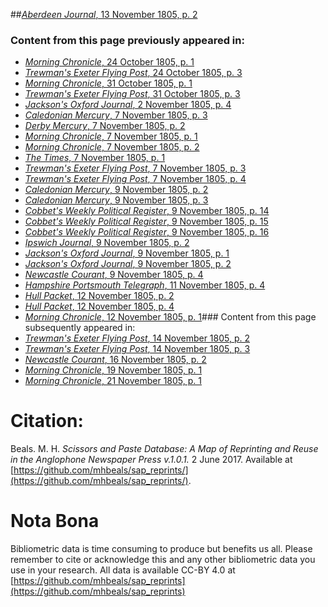 ##[*Aberdeen Journal*, 13 November 1805, p. 2](https://mhbeals.github.io/sap_html/Aberdeen-Journal/Aberdeen-Journal-13-November-1805-p-2)

### Content from this page previously appeared in:
+ [*Morning Chronicle*, 24 October 1805, p. 1](https://mhbeals.github.io/sap_html/Morning-Chronicle/Morning-Chronicle-24-October-1805-p-1)
+ [*Trewman's Exeter Flying Post*, 24 October 1805, p. 3](https://mhbeals.github.io/sap_html/Trewman's-Exeter-Flying-Post/Trewman's-Exeter-Flying-Post-24-October-1805-p-3)
+ [*Morning Chronicle*, 31 October 1805, p. 1](https://mhbeals.github.io/sap_html/Morning-Chronicle/Morning-Chronicle-31-October-1805-p-1)
+ [*Trewman's Exeter Flying Post*, 31 October 1805, p. 3](https://mhbeals.github.io/sap_html/Trewman's-Exeter-Flying-Post/Trewman's-Exeter-Flying-Post-31-October-1805-p-3)
+ [*Jackson's Oxford Journal*, 2 November 1805, p. 4](https://mhbeals.github.io/sap_html/Jackson's-Oxford-Journal/Jackson's-Oxford-Journal-2-November-1805-p-4)
+ [*Caledonian Mercury*, 7 November 1805, p. 3](https://mhbeals.github.io/sap_html/Caledonian-Mercury/Caledonian-Mercury-7-November-1805-p-3)
+ [*Derby Mercury*, 7 November 1805, p. 2](https://mhbeals.github.io/sap_html/Derby-Mercury/Derby-Mercury-7-November-1805-p-2)
+ [*Morning Chronicle*, 7 November 1805, p. 1](https://mhbeals.github.io/sap_html/Morning-Chronicle/Morning-Chronicle-7-November-1805-p-1)
+ [*Morning Chronicle*, 7 November 1805, p. 2](https://mhbeals.github.io/sap_html/Morning-Chronicle/Morning-Chronicle-7-November-1805-p-2)
+ [*The Times*, 7 November 1805, p. 1](https://mhbeals.github.io/sap_html/The-Times/The-Times-7-November-1805-p-1)
+ [*Trewman's Exeter Flying Post*, 7 November 1805, p. 3](https://mhbeals.github.io/sap_html/Trewman's-Exeter-Flying-Post/Trewman's-Exeter-Flying-Post-7-November-1805-p-3)
+ [*Trewman's Exeter Flying Post*, 7 November 1805, p. 4](https://mhbeals.github.io/sap_html/Trewman's-Exeter-Flying-Post/Trewman's-Exeter-Flying-Post-7-November-1805-p-4)
+ [*Caledonian Mercury*, 9 November 1805, p. 2](https://mhbeals.github.io/sap_html/Caledonian-Mercury/Caledonian-Mercury-9-November-1805-p-2)
+ [*Caledonian Mercury*, 9 November 1805, p. 3](https://mhbeals.github.io/sap_html/Caledonian-Mercury/Caledonian-Mercury-9-November-1805-p-3)
+ [*Cobbet's Weekly Political Register*, 9 November 1805, p. 14](https://mhbeals.github.io/sap_html/Cobbet's-Weekly-Political-Register/Cobbet's-Weekly-Political-Register-9-November-1805-p-14)
+ [*Cobbet's Weekly Political Register*, 9 November 1805, p. 15](https://mhbeals.github.io/sap_html/Cobbet's-Weekly-Political-Register/Cobbet's-Weekly-Political-Register-9-November-1805-p-15)
+ [*Cobbet's Weekly Political Register*, 9 November 1805, p. 16](https://mhbeals.github.io/sap_html/Cobbet's-Weekly-Political-Register/Cobbet's-Weekly-Political-Register-9-November-1805-p-16)
+ [*Ipswich Journal*, 9 November 1805, p. 2](https://mhbeals.github.io/sap_html/Ipswich-Journal/Ipswich-Journal-9-November-1805-p-2)
+ [*Jackson's Oxford Journal*, 9 November 1805, p. 1](https://mhbeals.github.io/sap_html/Jackson's-Oxford-Journal/Jackson's-Oxford-Journal-9-November-1805-p-1)
+ [*Jackson's Oxford Journal*, 9 November 1805, p. 2](https://mhbeals.github.io/sap_html/Jackson's-Oxford-Journal/Jackson's-Oxford-Journal-9-November-1805-p-2)
+ [*Newcastle Courant*, 9 November 1805, p. 4](https://mhbeals.github.io/sap_html/Newcastle-Courant/Newcastle-Courant-9-November-1805-p-4)
+ [*Hampshire Portsmouth Telegraph*, 11 November 1805, p. 4](https://mhbeals.github.io/sap_html/Hampshire-Portsmouth-Telegraph/Hampshire-Portsmouth-Telegraph-11-November-1805-p-4)
+ [*Hull Packet*, 12 November 1805, p. 2](https://mhbeals.github.io/sap_html/Hull-Packet/Hull-Packet-12-November-1805-p-2)
+ [*Hull Packet*, 12 November 1805, p. 4](https://mhbeals.github.io/sap_html/Hull-Packet/Hull-Packet-12-November-1805-p-4)
+ [*Morning Chronicle*, 12 November 1805, p. 1](https://mhbeals.github.io/sap_html/Morning-Chronicle/Morning-Chronicle-12-November-1805-p-1)### Content from this page subsequently appeared in:
+ [*Trewman's Exeter Flying Post*, 14 November 1805, p. 2](https://mhbeals.github.io/sap_html/Trewman's-Exeter-Flying-Post/Trewman's-Exeter-Flying-Post-14-November-1805-p-2)
+ [*Trewman's Exeter Flying Post*, 14 November 1805, p. 3](https://mhbeals.github.io/sap_html/Trewman's-Exeter-Flying-Post/Trewman's-Exeter-Flying-Post-14-November-1805-p-3)
+ [*Newcastle Courant*, 16 November 1805, p. 2](https://mhbeals.github.io/sap_html/Newcastle-Courant/Newcastle-Courant-16-November-1805-p-2)
+ [*Morning Chronicle*, 19 November 1805, p. 1](https://mhbeals.github.io/sap_html/Morning-Chronicle/Morning-Chronicle-19-November-1805-p-1)
+ [*Morning Chronicle*, 21 November 1805, p. 1](https://mhbeals.github.io/sap_html/Morning-Chronicle/Morning-Chronicle-21-November-1805-p-1)
                    
# Citation: 

Beals. M. H. *Scissors and Paste Database: A Map of Reprinting and Reuse in the Anglophone Newspaper Press v.1.0.1.* 2 June 2017. Available at [https://github.com/mhbeals/sap_reprints/](https://github.com/mhbeals/sap_reprints/). 
                    
# Nota Bona

Bibliometric data is time consuming to produce but benefits us all. Please remember to cite or acknowledge this and any other bibliometric data you use in your research. All data is available CC-BY 4.0 at [https://github.com/mhbeals/sap_reprints](https://github.com/mhbeals/sap_reprints)